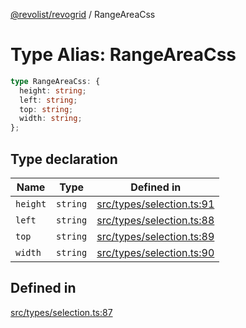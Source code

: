 [@revolist/revogrid](README.md) / RangeAreaCss

# Type Alias: RangeAreaCss

```ts
type RangeAreaCss: {
  height: string;
  left: string;
  top: string;
  width: string;
};
```

## Type declaration

| Name | Type | Defined in |
| ------ | ------ | ------ |
| `height` | `string` | [src/types/selection.ts:91](https://github.com/revolist/revogrid/blob/2f07f30b37da771d7d712c0b9b9b90928758921a/src/types/selection.ts#L91) |
| `left` | `string` | [src/types/selection.ts:88](https://github.com/revolist/revogrid/blob/2f07f30b37da771d7d712c0b9b9b90928758921a/src/types/selection.ts#L88) |
| `top` | `string` | [src/types/selection.ts:89](https://github.com/revolist/revogrid/blob/2f07f30b37da771d7d712c0b9b9b90928758921a/src/types/selection.ts#L89) |
| `width` | `string` | [src/types/selection.ts:90](https://github.com/revolist/revogrid/blob/2f07f30b37da771d7d712c0b9b9b90928758921a/src/types/selection.ts#L90) |

## Defined in

[src/types/selection.ts:87](https://github.com/revolist/revogrid/blob/2f07f30b37da771d7d712c0b9b9b90928758921a/src/types/selection.ts#L87)
